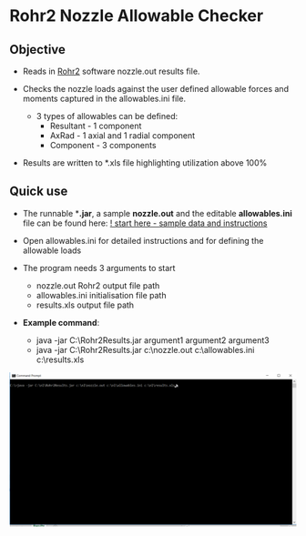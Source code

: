 # Rohr2 Nozzle Allowable Checker

## Objective
+ Reads in [Rohr2](https://www.rohr2.com/) software nozzle.out results file.

+ Checks the nozzle loads against the user defined allowable forces and moments captured in the allowables.ini file.

	+ 3 types of allowables can be defined:
		+ Resultant - 1 component
		+ AxRad - 1 axial and 1 radial component
		+ Component - 3 components

+ Results are written to *.xls file highlighting utilization above 100%



## Quick use
+ The runnable ***.jar**, a sample **nozzle.out** and the editable **allowables.ini** file can be found here: [ ! start here - sample data and instructions](https://github.com/szivalaszlo/Rohr2-Nozzle-Allowable-Checker/tree/master/!%20start%20here%20-%20sample%20data%20and%20instructions)

+ Open allowables.ini for detailed instructions and for defining the allowable loads

+ The program needs 3 arguments to start
	+ nozzle.out Rohr2 output file path
	+ allowables.ini initialisation file path
	+ results.xls output file  path

+ **Example command**:
	+ java -jar C:\Rohr2Results.jar argument1 argument2 argument3
	+ java -jar C:\Rohr2Results.jar c:\nozzle.out c:\allowables.ini c:\results.xls

![](how_to.gif)
